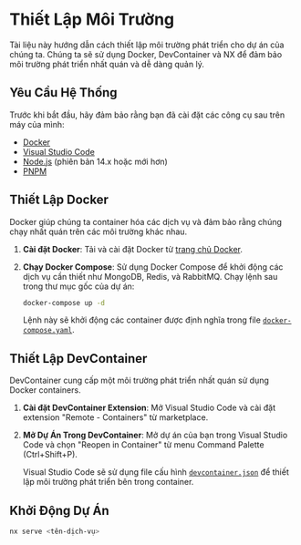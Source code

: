 # Thiết Lập Môi Trường

Tài liệu này hướng dẫn cách thiết lập môi trường phát triển cho dự án của chúng ta. Chúng ta sẽ sử dụng Docker, DevContainer và NX để đảm bảo môi trường phát triển nhất quán và dễ dàng quản lý.

## Yêu Cầu Hệ Thống

Trước khi bắt đầu, hãy đảm bảo rằng bạn đã cài đặt các công cụ sau trên máy của mình:

- [Docker](https://www.docker.com/get-started)
- [Visual Studio Code](https://code.visualstudio.com/)
- [Node.js](https://nodejs.org/) (phiên bản 14.x hoặc mới hơn)
- [PNPM](https://pnpm.io/)

## Thiết Lập Docker

Docker giúp chúng ta container hóa các dịch vụ và đảm bảo rằng chúng chạy nhất quán trên các môi trường khác nhau.

1. **Cài đặt Docker**: Tải và cài đặt Docker từ [trang chủ Docker](https://www.docker.com/get-started).

2. **Chạy Docker Compose**: Sử dụng Docker Compose để khởi động các dịch vụ cần thiết như MongoDB, Redis, và RabbitMQ. Chạy lệnh sau trong thư mục gốc của dự án:

   ```sh
   docker-compose up -d
   ```

   Lệnh này sẽ khởi động các container được định nghĩa trong file [`docker-compose.yaml`](command:_github.copilot.openRelativePath?%5B%7B%22scheme%22%3A%22file%22%2C%22authority%22%3A%22%22%2C%22path%22%3A%22%2Fworkspaces%2Fgoup%2Fdocker%2Fdocker-compose.yaml%22%2C%22query%22%3A%22%22%2C%22fragment%22%3A%22%22%7D%5D '/workspaces/goup/docker/docker-compose.yaml').

## Thiết Lập DevContainer

DevContainer cung cấp một môi trường phát triển nhất quán sử dụng Docker containers.

1. **Cài đặt DevContainer Extension**: Mở Visual Studio Code và cài đặt extension "Remote - Containers" từ marketplace.

2. **Mở Dự Án Trong DevContainer**: Mở dự án của bạn trong Visual Studio Code và chọn "Reopen in Container" từ menu Command Palette (Ctrl+Shift+P).

   Visual Studio Code sẽ sử dụng file cấu hình [`devcontainer.json`](command:_github.copilot.openRelativePath?%5B%7B%22scheme%22%3A%22file%22%2C%22authority%22%3A%22%22%2C%22path%22%3A%22%2Fworkspaces%2Fgoup%2F.devcontainer%2Fdevcontainer.json%22%2C%22query%22%3A%22%22%2C%22fragment%22%3A%22%22%7D%5D '/workspaces/goup/.devcontainer/devcontainer.json') để thiết lập môi trường phát triển bên trong container.

## Khởi Động Dự Án

```sh
nx serve <tên-dịch-vụ>
```
